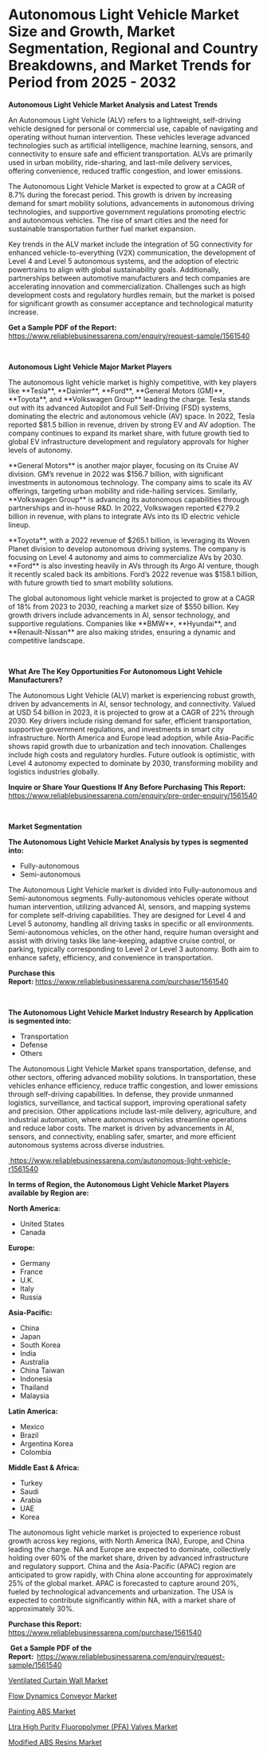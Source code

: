 <p><h1>Autonomous Light Vehicle Market Size and Growth, Market Segmentation, Regional and Country Breakdowns, and Market Trends for Period from 2025 -  2032</h1></p><p><strong>Autonomous Light Vehicle Market Analysis and Latest Trends</strong></p>
<p><p>An Autonomous Light Vehicle (ALV) refers to a lightweight, self-driving vehicle designed for personal or commercial use, capable of navigating and operating without human intervention. These vehicles leverage advanced technologies such as artificial intelligence, machine learning, sensors, and connectivity to ensure safe and efficient transportation. ALVs are primarily used in urban mobility, ride-sharing, and last-mile delivery services, offering convenience, reduced traffic congestion, and lower emissions.</p><p>The Autonomous Light Vehicle Market is expected to grow at a CAGR of 8.7% during the forecast period. This growth is driven by increasing demand for smart mobility solutions, advancements in autonomous driving technologies, and supportive government regulations promoting electric and autonomous vehicles. The rise of smart cities and the need for sustainable transportation further fuel market expansion.</p><p>Key trends in the ALV market include the integration of 5G connectivity for enhanced vehicle-to-everything (V2X) communication, the development of Level 4 and Level 5 autonomous systems, and the adoption of electric powertrains to align with global sustainability goals. Additionally, partnerships between automotive manufacturers and tech companies are accelerating innovation and commercialization. Challenges such as high development costs and regulatory hurdles remain, but the market is poised for significant growth as consumer acceptance and technological maturity increase.</p></p>
<p><strong>Get a Sample PDF of the Report:&nbsp;</strong> <a href="https://www.reliablebusinessarena.com/enquiry/request-sample/1561540?utm_campaign=1990&utm_medium=2&utm_source=Github&utm_content=ia&utm_term=23012025&utm_id=autonomous-light-vehicle">https://www.reliablebusinessarena.com/enquiry/request-sample/1561540</a></p>
<p>&nbsp;</p>
<p><strong>Autonomous Light Vehicle Major Market Players</strong></p>
<p><p>The autonomous light vehicle market is highly competitive, with key players like **Tesla**, **Daimler**, **Ford**, **General Motors (GM)**, **Toyota**, and **Volkswagen Group** leading the charge. Tesla stands out with its advanced Autopilot and Full Self-Driving (FSD) systems, dominating the electric and autonomous vehicle (AV) space. In 2022, Tesla reported $81.5 billion in revenue, driven by strong EV and AV adoption. The company continues to expand its market share, with future growth tied to global EV infrastructure development and regulatory approvals for higher levels of autonomy.</p><p>**General Motors** is another major player, focusing on its Cruise AV division. GM’s revenue in 2022 was $156.7 billion, with significant investments in autonomous technology. The company aims to scale its AV offerings, targeting urban mobility and ride-hailing services. Similarly, **Volkswagen Group** is advancing its autonomous capabilities through partnerships and in-house R&D. In 2022, Volkswagen reported €279.2 billion in revenue, with plans to integrate AVs into its ID electric vehicle lineup.</p><p>**Toyota**, with a 2022 revenue of $265.1 billion, is leveraging its Woven Planet division to develop autonomous driving systems. The company is focusing on Level 4 autonomy and aims to commercialize AVs by 2030. **Ford** is also investing heavily in AVs through its Argo AI venture, though it recently scaled back its ambitions. Ford’s 2022 revenue was $158.1 billion, with future growth tied to smart mobility solutions.</p><p>The global autonomous light vehicle market is projected to grow at a CAGR of 18% from 2023 to 2030, reaching a market size of $550 billion. Key growth drivers include advancements in AI, sensor technology, and supportive regulations. Companies like **BMW**, **Hyundai**, and **Renault-Nissan** are also making strides, ensuring a dynamic and competitive landscape.</p></p>
<p>&nbsp;</p>
<p><strong>What Are The Key Opportunities For Autonomous Light Vehicle Manufacturers?</strong></p>
<p><p>The Autonomous Light Vehicle (ALV) market is experiencing robust growth, driven by advancements in AI, sensor technology, and connectivity. Valued at USD 54 billion in 2023, it is projected to grow at a CAGR of 22% through 2030. Key drivers include rising demand for safer, efficient transportation, supportive government regulations, and investments in smart city infrastructure. North America and Europe lead adoption, while Asia-Pacific shows rapid growth due to urbanization and tech innovation. Challenges include high costs and regulatory hurdles. Future outlook is optimistic, with Level 4 autonomy expected to dominate by 2030, transforming mobility and logistics industries globally.</p></p>
<p><strong>Inquire or Share Your Questions If Any Before Purchasing This Report:</strong> <a href="https://www.reliablebusinessarena.com/enquiry/pre-order-enquiry/1561540?utm_campaign=1990&utm_medium=2&utm_source=Github&utm_content=ia&utm_term=23012025&utm_id=autonomous-light-vehicle">https://www.reliablebusinessarena.com/enquiry/pre-order-enquiry/1561540</a></p>
<p>&nbsp;</p>
<p><strong>Market Segmentation</strong></p>
<p><strong>The Autonomous Light Vehicle Market Analysis by types is segmented into:</strong></p>
<p><ul><li>Fully-autonomous</li><li>Semi-autonomous</li></ul></p>
<p><p>The Autonomous Light Vehicle market is divided into Fully-autonomous and Semi-autonomous segments. Fully-autonomous vehicles operate without human intervention, utilizing advanced AI, sensors, and mapping systems for complete self-driving capabilities. They are designed for Level 4 and Level 5 autonomy, handling all driving tasks in specific or all environments. Semi-autonomous vehicles, on the other hand, require human oversight and assist with driving tasks like lane-keeping, adaptive cruise control, or parking, typically corresponding to Level 2 or Level 3 autonomy. Both aim to enhance safety, efficiency, and convenience in transportation.</p></p>
<p><strong>Purchase this Report:&nbsp;</strong><a href="https://www.reliablebusinessarena.com/purchase/1561540?utm_campaign=1990&utm_medium=2&utm_source=Github&utm_content=ia&utm_term=23012025&utm_id=autonomous-light-vehicle">https://www.reliablebusinessarena.com/purchase/1561540</a></p>
<p>&nbsp;</p>
<p><strong>The Autonomous Light Vehicle Market Industry Research by Application is segmented into:</strong></p>
<p><ul><li>Transportation</li><li>Defense</li><li>Others</li></ul></p>
<p><p>The Autonomous Light Vehicle Market spans transportation, defense, and other sectors, offering advanced mobility solutions. In transportation, these vehicles enhance efficiency, reduce traffic congestion, and lower emissions through self-driving capabilities. In defense, they provide unmanned logistics, surveillance, and tactical support, improving operational safety and precision. Other applications include last-mile delivery, agriculture, and industrial automation, where autonomous vehicles streamline operations and reduce labor costs. The market is driven by advancements in AI, sensors, and connectivity, enabling safer, smarter, and more efficient autonomous systems across diverse industries.</p></p>
<p><a href="https://www.reliablebusinessarena.com/autonomous-light-vehicle-r1561540?utm_campaign=1990&utm_medium=2&utm_source=Github&utm_content=ia&utm_term=23012025&utm_id=autonomous-light-vehicle">&nbsp;https://www.reliablebusinessarena.com/autonomous-light-vehicle-r1561540</a></p>
<p><strong>In terms of Region, the Autonomous Light Vehicle Market Players available by Region are:</strong></p>
<p>
    <p> <strong> North America: </strong>
        <ul>
            <li>United States</li>
            <li>Canada</li>
        </ul>
        </p> 
    <p> <strong> Europe: </strong>
        <ul>
            <li>Germany</li>
            <li>France</li>
            <li>U.K.</li>
            <li>Italy</li>
            <li>Russia</li>
        </ul>
        </p> 
    <p> <strong> Asia-Pacific: </strong>
        <ul>
            <li>China</li>
            <li>Japan</li>
            <li>South Korea</li>
            <li>India</li>
            <li>Australia</li>
            <li>China Taiwan</li>
            <li>Indonesia</li>
            <li>Thailand</li>
            <li>Malaysia</li>
        </ul>
        </p> 
    <p> <strong> Latin America: </strong>
        <ul>
            <li>Mexico</li>
            <li>Brazil</li>
            <li>Argentina Korea</li>
            <li>Colombia</li>
        </ul>
        </p> 
    <p> <strong> Middle East & Africa: </strong>
        <ul>
            <li>Turkey</li>
            <li>Saudi</li>
            <li>Arabia</li>
            <li>UAE</li>
            <li>Korea</li>
        </ul>
    </p>
    </p>
<p><p>The autonomous light vehicle market is projected to experience robust growth across key regions, with North America (NA), Europe, and China leading the charge. NA and Europe are expected to dominate, collectively holding over 60% of the market share, driven by advanced infrastructure and regulatory support. China and the Asia-Pacific (APAC) region are anticipated to grow rapidly, with China alone accounting for approximately 25% of the global market. APAC is forecasted to capture around 20%, fueled by technological advancements and urbanization. The USA is expected to contribute significantly within NA, with a market share of approximately 30%.</p></p>
<p><strong>Purchase this Report: </strong><a href="https://www.reliablebusinessarena.com/purchase/1561540?utm_campaign=1990&utm_medium=2&utm_source=Github&utm_content=ia&utm_term=23012025&utm_id=autonomous-light-vehicle">https://www.reliablebusinessarena.com/purchase/1561540</a></p>
<p>&nbsp;<strong>Get a Sample PDF of the Report:&nbsp;&nbsp;</strong><a href="https://www.reliablebusinessarena.com/enquiry/request-sample/1561540?utm_campaign=1990&utm_medium=2&utm_source=Github&utm_content=ia&utm_term=23012025&utm_id=autonomous-light-vehicle">https://www.reliablebusinessarena.com/enquiry/request-sample/1561540</a></p>
<p><strong></strong></p>
<p><p><a href="https://www.linkedin.com/pulse/ventilated-curtain-wall-market-expansion-comprehensive-xrpsf?utm_campaign=1990&utm_medium=2&utm_source=Github&utm_content=ia&utm_term=23012025&utm_id=autonomous-light-vehicle">Ventilated Curtain Wall Market</a></p><p><a href="https://www.linkedin.com/pulse/flow-dynamics-conveyor-market-outlook-2025-2032-projected-dldzc?utm_campaign=1990&utm_medium=2&utm_source=Github&utm_content=ia&utm_term=23012025&utm_id=autonomous-light-vehicle">Flow Dynamics Conveyor Market</a></p><p><a href="https://www.linkedin.com/pulse/projected-growth-revenue-painting-abs-market-101-cagr-from-71zde?utm_campaign=1990&utm_medium=2&utm_source=Github&utm_content=ia&utm_term=23012025&utm_id=autonomous-light-vehicle">Painting ABS Market</a></p><p><a href="https://www.linkedin.com/pulse/ltra-high-purity-fluoropolymer-pfa-valves-market-analysis-bayec?utm_campaign=1990&utm_medium=2&utm_source=Github&utm_content=ia&utm_term=23012025&utm_id=autonomous-light-vehicle">Ltra High Purity Fluoropolymer (PFA) Valves Market</a></p><p><a href="https://www.linkedin.com/pulse/detailed-modified-abs-resins-market-report-analysis-qespc?utm_campaign=1990&utm_medium=2&utm_source=Github&utm_content=ia&utm_term=23012025&utm_id=autonomous-light-vehicle">Modified ABS Resins Market</a></p></p>